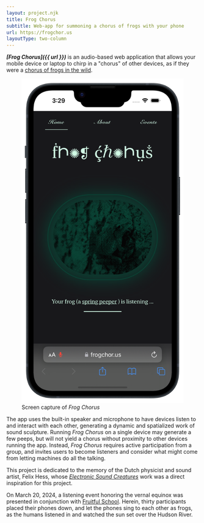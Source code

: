 ```yaml
---
layout: project.njk
title: Frog Chorus
subtitle: Web-app for summoning a chorus of frogs with your phone
url: https://frogchor.us
layoutType: two-column
---
```

_**[Frog Chorus]({{ url }})**_ is an audio-based web application that allows your mobile device or laptop to chirp in a "chorus" of other devices, as if they were a [chorus of frogs in the wild](https://www.youtube.com/watch?v=aPAchkz76c8).

<figure class="figure-medium no-border">
  <img src="/public/frog-chorus-model.png" alt="screen capture of frog chorus app">
  <figcaption>Screen capture of <em>Frog Chorus</em></figcaption>
</figure>

<!-- <figure class="figure-medium">
  <img src="/public/iphone-background-cropped.png" alt="background image showing an iphone device">
  <figcaption>Screen capture of <em>Frog Chorus</em></figcaption>
</figure> -->

The app uses the built-in speaker and microphone to have devices listen to and interact with each other, generating a dynamic and spatialized work of sound sculpture. Running _Frog Chorus_ on a single device may generate a few peeps, but will not yield a chorus without proximity to other devices running the app. Instead, _Frog Chorus_ requires active participation from a group, and invites users to become listeners and consider what might come from letting machines do all the talking.

This project is dedicated to the memory of the Dutch physicist and sound artist, Felix Hess, whose _[Electronic Sound Creatures](https://isea-archives.siggraph.org/art-events/electronic-sound-creatures-by-felix-hess/)_ work was a direct inspiration for this project. 

On March 20, 2024, a listening event honoring the vernal equinox was presented in conjunction with [Fruitful School](https://fruitful.school/blog/2024-03-13.html). Herein, thirty participants placed their phones down, and let the phones sing to each other as frogs, as the humans listened in and watched the sun set over the Hudson River.

